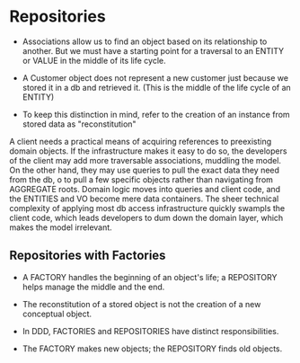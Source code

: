 # Repositories

- Associations allow us to find an object based on its relationship to another.
  But we must have a starting point for a traversal to an ENTITY or VALUE in the
  middle of its life cycle.

- A Customer object does not represent a new customer just because we stored it
  in a db and retrieved it. (This is the middle of the life cycle of an ENTITY)

- To keep  this distinction in mind, refer to the creation of an instance from
  stored data as "reconstitution"


A client needs a practical means of acquiring references to preexisting domain
objects. If the infrastructure makes it easy to do so, the developers of the
client may add more traversable associations, muddling the model. On the other
hand, they may use queries to pull the exact data they need from the db, o to
pull a few specific objects rather than navigating from AGGREGATE roots. Domain
logic moves into queries and client code, and the ENTITIES and VO become mere
data containers. The sheer technical complexity of applying most db access
infrastructure quickly swampls the client code, which leads developers to dum
down the domain layer, which makes the model irrelevant.

## Repositories with Factories

- A FACTORY handles the beginning of an object's life; a REPOSITORY helps manage
  the middle and the end.

- The reconstitution of a stored object is not the creation of a new conceptual object.

- In DDD, FACTORIES and REPOSITORIES have distinct responsibilities.

- The FACTORY makes new objects; the REPOSITORY finds old objects.

